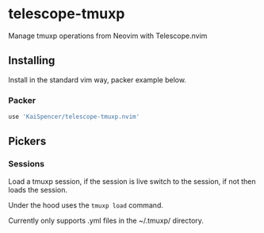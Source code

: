 # telescope-tmuxp
Manage tmuxp operations from Neovim with Telescope.nvim

## Installing

Install in the standard vim way, packer example below. 
### Packer

```lua
use 'KaiSpencer/telescope-tmuxp.nvim'
```

## Pickers

### Sessions

Load a tmuxp session, if the session is live switch to the session, if not then loads the session.

Under the hood uses the `tmuxp load` command.

Currently only supports .yml files in the ~/.tmuxp/ directory.
